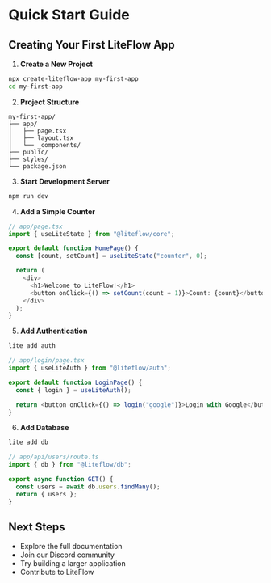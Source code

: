 # Quick Start Guide

## Creating Your First LiteFlow App

1. **Create a New Project**

```bash
npx create-liteflow-app my-first-app
cd my-first-app
```

2. **Project Structure**

```
my-first-app/
├── app/
│   ├── page.tsx
│   ├── layout.tsx
│   └── _components/
├── public/
├── styles/
└── package.json
```

3. **Start Development Server**

```bash
npm run dev
```

4. **Add a Simple Counter**

```typescript
// app/page.tsx
import { useLiteState } from "@liteflow/core";

export default function HomePage() {
  const [count, setCount] = useLiteState("counter", 0);

  return (
    <div>
      <h1>Welcome to LiteFlow!</h1>
      <button onClick={() => setCount(count + 1)}>Count: {count}</button>
    </div>
  );
}
```

5. **Add Authentication**

```bash
lite add auth
```

```typescript
// app/login/page.tsx
import { useLiteAuth } from "@liteflow/auth";

export default function LoginPage() {
  const { login } = useLiteAuth();

  return <button onClick={() => login("google")}>Login with Google</button>;
}
```

6. **Add Database**

```bash
lite add db
```

```typescript
// app/api/users/route.ts
import { db } from "@liteflow/db";

export async function GET() {
  const users = await db.users.findMany();
  return { users };
}
```

## Next Steps

- Explore the full documentation
- Join our Discord community
- Try building a larger application
- Contribute to LiteFlow
